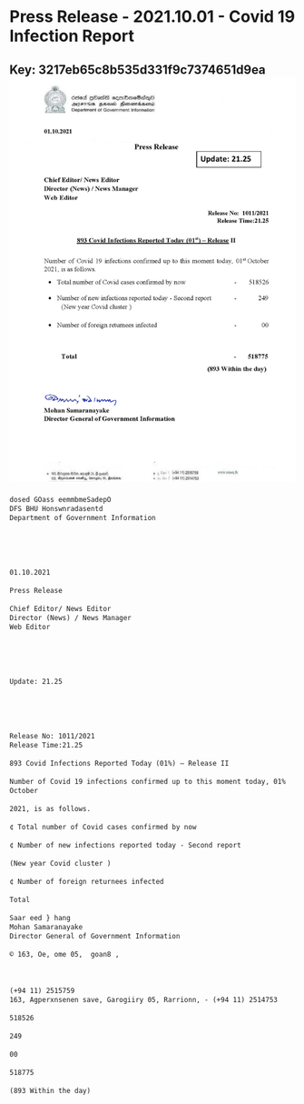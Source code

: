 # Press Release - 2021.10.01 - Covid 19 Infection Report 
Key: 3217eb65c8b535d331f9c7374651d9ea 
![img](img/3217eb65c8b535d331f9c7374651d9ea.jpg)
---
```
dosed GOass eemmbmeSadepO
DFS BHU Honswnradasentd
Department of Government Information

 

 

01.10.2021

Press Release

Chief Editor/ News Editor
Director (News) / News Manager
Web Editor

 

 

Update: 21.25

 

 

Release No: 1011/2021
Release Time:21.25

893 Covid Infections Reported Today (01%) — Release II

Number of Covid 19 infections confirmed up to this moment today, 01% October

2021, is as follows.

¢ Total number of Covid cases confirmed by now

¢ Number of new infections reported today - Second report

(New year Covid cluster )

¢ Number of foreign returnees infected

Total

Saar eed } hang
Mohan Samaranayake
Director General of Government Information

© 163, Oe, ome 05,  goan8 ,

 

(+94 11) 2515759
163, Agperxnsenen save, Garogiiry 05, Rarrionn, - (+94 11) 2514753

518526

249

00

518775

(893 Within the day)

```
